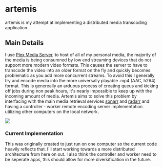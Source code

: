# artemis

artemis is my attempt at implementing a distributed media transcoding application.

## Main Details

I use [Plex Media Server](www.plex.tv), to host of all of my personal media,
the majority of the media is being consumned by low end streaming devices that
do not support more modern video formats. This causes the server to have to
transcode the video into an older format on the fly and quickly becomes problematic
as you add more concurrent streams. To avoid this I generally try and
encode media into the more universally playable .mp4 (AAC, h264) format.
This is genereally an arduous process of creating queus and kicking off
jobs during non peak hours, it's nearly impossible to keep up with the
incoming amount of media. Artemis aims to solve this problem by interfacing
with the main media retrieval services [sonarr](www.sonarr.tv) and
[radarr](www.radarr.video) and having a controller - worker remote encoding server
implementation utilizing other computers on the local network.

![](https://imgur.com/a/gQNcCOo)

### Current Implementation
This was originally created to just run on one computer so the current code
heavily reflects that. I'll start working towards a more distributed
architecture from here on out. I also think the controller and worker need to
be seperate apps, this should allow for more diversification in the future.
